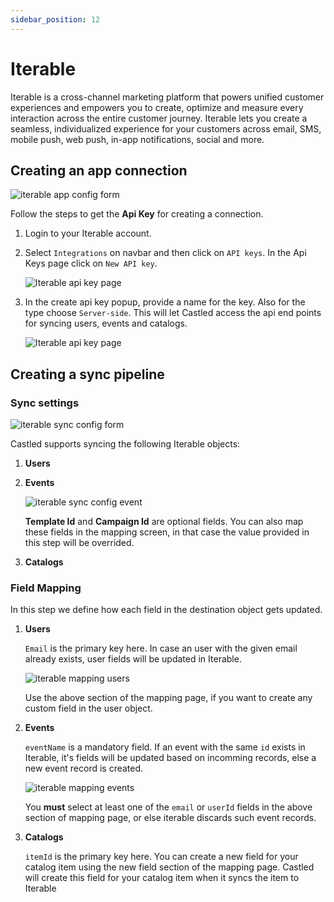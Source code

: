 ```yaml
---
sidebar_position: 12
---
```


# Iterable

Iterable is a cross-channel marketing platform that powers unified customer experiences and empowers you to create, optimize and measure every interaction across the entire customer journey. Iterable lets you create a seamless, individualized experience for your customers across email, SMS, mobile push, web push, in-app notifications, social and more.

## Creating an app connection

![iterable app config form](/img/screens/destinations/iterable/app_config.png)

Follow the steps to get the **Api Key** for creating a connection.

1. Login to your Iterable account.
2. Select `Integrations` on navbar and then click on `API keys`. In the Api Keys page click on `New API key`.

   ![Iterable api key page](/img/screens/destinations/iterable/iterable_api_key_page.png)

3. In the create api key popup, provide a name for the key. Also for the type choose `Server-side`. This will let Castled access the api end points for syncing users, events and catalogs.

   ![Iterable api key page](/img/screens/destinations/iterable/iterable_api_key_type.png)

## Creating a sync pipeline

### Sync settings

![iterable sync config form](/img/screens/destinations/iterable/sync_config_1.png)

Castled supports syncing the following Iterable objects:

1. **Users**
2. **Events**

   ![iterable sync config event](/img/screens/destinations/iterable/sync_config_events.png)

   **Template Id** and **Campaign Id** are optional fields. You can also map these fields in the mapping screen, in that case the value provided in this step will be overrided.

3. **Catalogs**

### Field Mapping

In this step we define how each field in the destination object gets updated.

1.  **Users**

    `Email` is the primary key here. In case an user with the given email already exists, user fields will be updated in Iterable.

    ![iterable mapping users](/img/screens/destinations/iterable/mapping_users.png)

    Use the above section of the mapping page, if you want to create any custom field in the user object.

2.  **Events**

    `eventName` is a mandatory field. If an event with the same `id` exists in Iterable, it's fields will be updated based on incomming records, else a new event record is created.

    ![iterable mapping events](/img/screens/destinations/iterable/mapping_events.png)

    You **must** select at least one of the `email` or `userId` fields in the above section of mapping page, or else iterable discards such event records.

3.  **Catalogs**

    `itemId` is the primary key here. You can create a new field for your catalog item using the new field section of the mapping page. Castled will create this field for your catalog item when it syncs the item to Iterable
